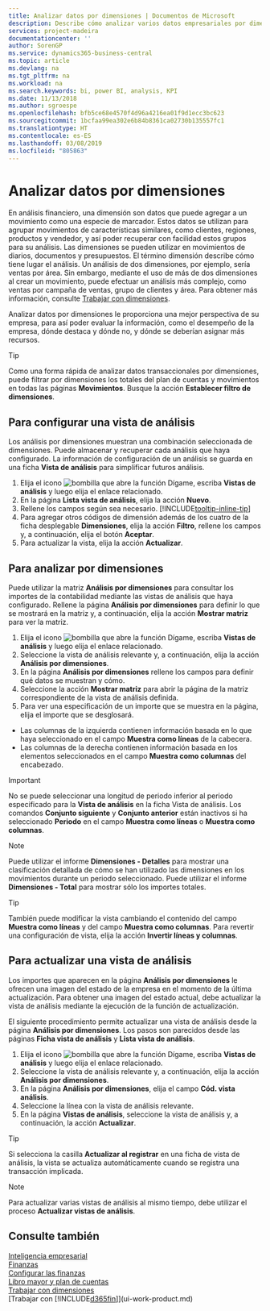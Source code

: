```yaml
---
title: Analizar datos por dimensiones | Documentos de Microsoft
description: Describe cómo analizar varios datos empresariales por dimensiones.
services: project-madeira
documentationcenter: ''
author: SorenGP
ms.service: dynamics365-business-central
ms.topic: article
ms.devlang: na
ms.tgt_pltfrm: na
ms.workload: na
ms.search.keywords: bi, power BI, analysis, KPI
ms.date: 11/13/2018
ms.author: sgroespe
ms.openlocfilehash: bfb5ce68e4570f4d96a4216ea01f9d1ecc3bc623
ms.sourcegitcommit: 1bcfaa99ea302e6b84b8361ca02730b135557fc1
ms.translationtype: HT
ms.contentlocale: es-ES
ms.lasthandoff: 03/08/2019
ms.locfileid: "805863"
---
```

#  <a name="analyze-data-by-dimensions"></a>Analizar datos por dimensiones
En análisis financiero, una dimensión son datos que puede agregar a un movimiento como una especie de marcador. Estos datos se utilizan para agrupar movimientos de características similares, como clientes, regiones, productos y vendedor, y así poder recuperar con facilidad estos grupos para su análisis. Las dimensiones se pueden utilizar en movimientos de diarios, documentos y presupuestos. El término dimensión describe cómo tiene lugar el análisis. Un análisis de dos dimensiones, por ejemplo, sería ventas por área. Sin embargo, mediante el uso de más de dos dimensiones al crear un movimiento, puede efectuar un análisis más complejo, como ventas por campaña de ventas, grupo de clientes y área. Para obtener más información, consulte [Trabajar con dimensiones](finance-dimensions.md).

Analizar datos por dimensiones le proporciona una mejor perspectiva de su empresa, para así poder evaluar la información, como el desempeño de la empresa, dónde destaca y dónde no, y dónde se deberían asignar más recursos.

> [!TIP]
> Como una forma rápida de analizar datos transaccionales por dimensiones, puede filtrar por dimensiones los totales del plan de cuentas y movimientos en todas las páginas **Movimientos**. Busque la acción **Establecer filtro de dimensiones**.

## <a name="to-set-up-an-analysis-view"></a>Para configurar una vista de análisis  
Los análisis por dimensiones muestran una combinación seleccionada de dimensiones. Puede almacenar y recuperar cada análisis que haya configurado. La información de configuración de un análisis se guarda en una ficha **Vista de análisis** para simplificar futuros análisis.  

1. Elija el icono ![bombilla que abre la función Dígame](media/ui-search/search_small.png "Dígame que desea hacer"), escriba **Vistas de análisis** y luego elija el enlace relacionado.  
2. En la página **Lista vista de análisis**, elija la acción **Nuevo**.
3. Rellene los campos según sea necesario. [!INCLUDE[tooltip-inline-tip](includes/tooltip-inline-tip_md.md)]
4. Para agregar otros códigos de dimensión además de los cuatro de la ficha desplegable **Dimensiones**, elija la acción **Filtro**, rellene los campos y, a continuación, elija el botón **Aceptar**.  
5. Para actualizar la vista, elija la acción **Actualizar**.

## <a name="to-analyze-by-dimensions"></a>Para analizar por dimensiones
Puede utilizar la matriz **Análisis por dimensiones** para consultar los importes de la contabilidad mediante las vistas de análisis que haya configurado. Rellene la página **Análisis por dimensiones** para definir lo que se mostrará en la matriz y, a continuación, elija la acción **Mostrar matriz** para ver la matriz.  

1. Elija el icono ![bombilla que abre la función Dígame](media/ui-search/search_small.png "Dígame que desea hacer"), escriba **Vistas de análisis** y luego elija el enlace relacionado.  
2. Seleccione la vista de análisis relevante y, a continuación, elija la acción **Análisis por dimensiones**.
3. En la página **Análisis por dimensiones** rellene los campos para definir qué datos se muestran y cómo.
4. Seleccione la acción **Mostrar matriz** para abrir la página de la matriz correspondiente de la vista de análisis definida.
5. Para ver una especificación de un importe que se muestra en la página, elija el importe que se desglosará.  

- Las columnas de la izquierda contienen información basada en lo que haya seleccionado en el campo **Muestra como líneas** de la cabecera.  
- Las columnas de la derecha contienen información basada en los elementos seleccionados en el campo **Muestra como columnas** del encabezado.

> [!IMPORTANT]  
>   No se puede seleccionar una longitud de periodo inferior al periodo especificado para la **Vista de análisis** en la ficha Vista de análisis. Los comandos **Conjunto siguiente** y **Conjunto anterior** están inactivos si ha seleccionado **Periodo** en el campo **Muestra como líneas** o **Muestra como columnas**.  

> [!NOTE]  
>   Puede utilizar el informe **Dimensiones - Detalles** para mostrar una clasificación detallada de cómo se han utilizado las dimensiones en los movimientos durante un periodo seleccionado. Puede utilizar el informe **Dimensiones - Total** para mostrar sólo los importes totales.  

> [!TIP]  
>   También puede modificar la vista cambiando el contenido del campo **Muestra como líneas** y del campo **Muestra como columnas**. Para revertir una configuración de vista, elija la acción **Invertir líneas y columnas**.

## <a name="to-update-an-analysis-view"></a>Para actualizar una vista de análisis  
Los importes que aparecen en la página **Análisis por dimensiones** le ofrecen una imagen del estado de la empresa en el momento de la última actualización. Para obtener una imagen del estado actual, debe actualizar la vista de análisis mediante la ejecución de la función de actualización.

El siguiente procedimiento permite actualizar una vista de análisis desde la página **Análisis por dimensiones**. Los pasos son parecidos desde las páginas **Ficha vista de análisis** y **Lista vista de análisis**.  

1. Elija el icono ![bombilla que abre la función Dígame](media/ui-search/search_small.png "Dígame que desea hacer"), escriba **Vistas de análisis** y luego elija el enlace relacionado.
2. Seleccione la vista de análisis relevante y, a continuación, elija la acción **Análisis por dimensiones**.
2. En la página **Análisis por dimensiones**, elija el campo **Cód. vista análisis**.  
3. Seleccione la línea con la vista de análisis relevante.  
4. En la página **Vistas de análisis**, seleccione la vista de análisis y, a continuación, la acción **Actualizar**.  

> [!TIP]  
>   Si selecciona la casilla **Actualizar al registrar** en una ficha de vista de análisis, la vista se actualiza automáticamente cuando se registra una transacción implicada.

> [!NOTE]  
>   Para actualizar varias vistas de análisis al mismo tiempo, debe utilizar el proceso **Actualizar vistas de análisis**.  

## <a name="see-also"></a>Consulte también
[Inteligencia empresarial](bi.md)  
[Finanzas](finance.md)  
[Configurar las finanzas](finance-setup-finance.md)  
[Libro mayor y plan de cuentas](finance-general-ledger.md)  
[Trabajar con dimensiones](finance-dimensions.md)  
[Trabajar con [!INCLUDE[d365fin](includes/d365fin_md.md)]](ui-work-product.md)  
